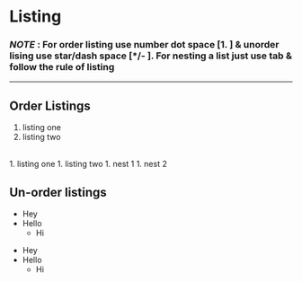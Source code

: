 # Listing
### *NOTE* : For order listing use number dot space [1. ] & unorder lising use star/dash space [*/- ]. For nesting a list just use tab & follow the rule of listing
___

## Order Listings

1. listing one
2. listing two
<br>
<!-- another example -->
1. listing one
1. listing two
    1. nest 1
    1. nest 2

## Un-order listings

- Hey
- Hello
    - Hi

<!-- another example -->
* Hey
* Hello
    * Hi

